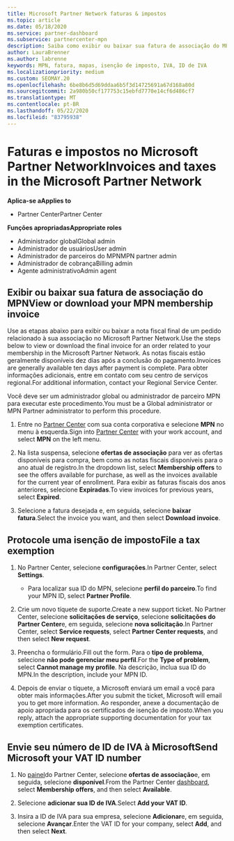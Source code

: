 ```yaml
---
title: Microsoft Partner Network faturas & impostos
ms.topic: article
ms.date: 05/18/2020
ms.service: partner-dashboard
ms.subservice: partnercenter-mpn
description: Saiba como exibir ou baixar sua fatura de associação do MPN, como arquivar a isenção de imposto e como enviar o número da sua ID de IVA da Microsoft.
author: LauraBrenner
ms.author: labrenne
keywords: MPN, fatura, mapas, isenção de imposto, IVA, ID de IVA
ms.localizationpriority: medium
ms.custom: SEOMAY.20
ms.openlocfilehash: 6be8b6d5d69ddaa6b5f3d14725691a67d168a80d
ms.sourcegitcommit: 2a980b50cf177753c15ebfd7770e14cf6d486cf7
ms.translationtype: MT
ms.contentlocale: pt-BR
ms.lasthandoff: 05/22/2020
ms.locfileid: "83795938"
---
```

# <a name="invoices-and-taxes-in-the-microsoft-partner-network"></a><span data-ttu-id="0ee50-104">Faturas e impostos no Microsoft Partner Network</span><span class="sxs-lookup"><span data-stu-id="0ee50-104">Invoices and taxes in the Microsoft Partner Network</span></span>

<span data-ttu-id="0ee50-105">**Aplica-se a**</span><span class="sxs-lookup"><span data-stu-id="0ee50-105">**Applies to**</span></span>

- <span data-ttu-id="0ee50-106">Partner Center</span><span class="sxs-lookup"><span data-stu-id="0ee50-106">Partner Center</span></span>

<span data-ttu-id="0ee50-107">**Funções apropriadas**</span><span class="sxs-lookup"><span data-stu-id="0ee50-107">**Appropriate roles**</span></span>

- <span data-ttu-id="0ee50-108">Administrador global</span><span class="sxs-lookup"><span data-stu-id="0ee50-108">Global admin</span></span>
- <span data-ttu-id="0ee50-109">Administrador de usuários</span><span class="sxs-lookup"><span data-stu-id="0ee50-109">User admin</span></span>
- <span data-ttu-id="0ee50-110">Administrador de parceiros do MPN</span><span class="sxs-lookup"><span data-stu-id="0ee50-110">MPN partner admin</span></span>
- <span data-ttu-id="0ee50-111">Administrador de cobrança</span><span class="sxs-lookup"><span data-stu-id="0ee50-111">Billing admin</span></span>
- <span data-ttu-id="0ee50-112">Agente administrativo</span><span class="sxs-lookup"><span data-stu-id="0ee50-112">Admin agent</span></span>

## <a name="view-or-download-your-mpn-membership-invoice"></a><span data-ttu-id="0ee50-113">Exibir ou baixar sua fatura de associação do MPN</span><span class="sxs-lookup"><span data-stu-id="0ee50-113">View or download your MPN membership invoice</span></span>

<span data-ttu-id="0ee50-114">Use as etapas abaixo para exibir ou baixar a nota fiscal final de um pedido relacionado à sua associação no Microsoft Partner Network.</span><span class="sxs-lookup"><span data-stu-id="0ee50-114">Use the steps below to view or download the final invoice for an order related to your membership in the Microsoft Partner Network.</span></span> <span data-ttu-id="0ee50-115">As notas fiscais estão geralmente disponíveis dez dias após a conclusão do pagamento.</span><span class="sxs-lookup"><span data-stu-id="0ee50-115">Invoices are generally available ten days after payment is complete.</span></span> <span data-ttu-id="0ee50-116">Para obter informações adicionais, entre em contato com seu centro de serviços regional.</span><span class="sxs-lookup"><span data-stu-id="0ee50-116">For additional information, contact your Regional Service Center.</span></span>  

<span data-ttu-id="0ee50-117">Você deve ser um administrador global ou administrador de parceiro MPN para executar este procedimento.</span><span class="sxs-lookup"><span data-stu-id="0ee50-117">You must be a Global administrator or MPN Partner administrator to perform this procedure.</span></span> 

1.  <span data-ttu-id="0ee50-118">Entre no [Partner Center](https://partner.microsoft.com/dashboard/home) com sua conta corporativa e selecione **MPN** no menu à esquerda.</span><span class="sxs-lookup"><span data-stu-id="0ee50-118">Sign into [Partner Center](https://partner.microsoft.com/dashboard/home) with your work account, and select **MPN** on the left menu.</span></span>

4.  <span data-ttu-id="0ee50-119">Na lista suspensa, selecione **ofertas de associação** para ver as ofertas disponíveis para compra, bem como as notas fiscais disponíveis para o ano atual de registro.</span><span class="sxs-lookup"><span data-stu-id="0ee50-119">In the dropdown list, select **Membership offers** to see the offers available for purchase, as well as the invoices available for the current year of enrollment.</span></span> <span data-ttu-id="0ee50-120">Para exibir as faturas fiscais dos anos anteriores, selecione **Expiradas**.</span><span class="sxs-lookup"><span data-stu-id="0ee50-120">To view invoices for previous years, select **Expired**.</span></span>

6.  <span data-ttu-id="0ee50-121">Selecione a fatura desejada e, em seguida, selecione **baixar fatura**.</span><span class="sxs-lookup"><span data-stu-id="0ee50-121">Select the invoice you want, and then select **Download invoice**.</span></span> 

## <a name="file-a-tax-exemption"></a><span data-ttu-id="0ee50-122">Protocole uma isenção de imposto</span><span class="sxs-lookup"><span data-stu-id="0ee50-122">File a tax exemption</span></span>

1.  <span data-ttu-id="0ee50-123">No Partner Center, selecione **configurações**.</span><span class="sxs-lookup"><span data-stu-id="0ee50-123">In Partner Center, select **Settings**.</span></span>
    - <span data-ttu-id="0ee50-124">Para localizar sua ID do MPN, selecione **perfil do parceiro**.</span><span class="sxs-lookup"><span data-stu-id="0ee50-124">To find your MPN ID, select **Partner Profile**.</span></span>

2.  <span data-ttu-id="0ee50-125">Crie um novo tíquete de suporte.</span><span class="sxs-lookup"><span data-stu-id="0ee50-125">Create a new support ticket.</span></span> <span data-ttu-id="0ee50-126">No Partner Center, selecione **solicitações de serviço**, selecione **solicitações do Partner Center**e, em seguida, selecione **nova solicitação**.</span><span class="sxs-lookup"><span data-stu-id="0ee50-126">In Partner Center, select **Service requests**, select **Partner Center requests**, and then select **New request**.</span></span>

3.  <span data-ttu-id="0ee50-127">Preencha o formulário.</span><span class="sxs-lookup"><span data-stu-id="0ee50-127">Fill out the form.</span></span> <span data-ttu-id="0ee50-128">Para o **tipo de problema**, selecione **não pode gerenciar meu perfil**.</span><span class="sxs-lookup"><span data-stu-id="0ee50-128">For the **Type of problem**, select **Cannot manage my profile**.</span></span> <span data-ttu-id="0ee50-129">Na descrição, inclua sua ID do MPN.</span><span class="sxs-lookup"><span data-stu-id="0ee50-129">In the description, include your MPN ID.</span></span>

4.  <span data-ttu-id="0ee50-130">Depois de enviar o tíquete, a Microsoft enviará um email a você para obter mais informações.</span><span class="sxs-lookup"><span data-stu-id="0ee50-130">After you submit the ticket, Microsoft will email you to get more information.</span></span> <span data-ttu-id="0ee50-131">Ao responder, anexe a documentação de apoio apropriada para os certificados de isenção de imposto.</span><span class="sxs-lookup"><span data-stu-id="0ee50-131">When you reply, attach the appropriate supporting documentation for your tax exemption certificates.</span></span>

## <a name="send-microsoft-your-vat-id-number"></a><span data-ttu-id="0ee50-132">Envie seu número de ID de IVA à Microsoft</span><span class="sxs-lookup"><span data-stu-id="0ee50-132">Send Microsoft your VAT ID number</span></span>

1.  <span data-ttu-id="0ee50-133">No [painel](https://partner.microsoft.com/dashboard/home)do Partner Center, selecione **ofertas de associação**e, em seguida, selecione **disponível**.</span><span class="sxs-lookup"><span data-stu-id="0ee50-133">From the Partner Center [dashboard](https://partner.microsoft.com/dashboard/home), select **Membership offers**, and then select **Available**.</span></span> 

2.  <span data-ttu-id="0ee50-134">Selecione **adicionar sua ID de IVA**.</span><span class="sxs-lookup"><span data-stu-id="0ee50-134">Select **Add your VAT ID**.</span></span> 

3.  <span data-ttu-id="0ee50-135">Insira a ID de IVA para sua empresa, selecione **Adicionar**e, em seguida, selecione **Avançar**.</span><span class="sxs-lookup"><span data-stu-id="0ee50-135">Enter the VAT ID for your company, select **Add**, and then select **Next**.</span></span> 


